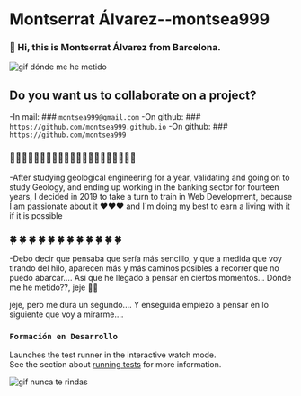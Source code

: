 # Montserrat Álvarez--montsea999

### 👋 Hi, this is Montserrat Álvarez from Barcelona. 

![gif dónde me he metido](https://github.com/montsea999/inspirations/blob/master/assets/gifAvatarYes.gif) 

## Do you want us to collaborate on a project?

-In mail: ### `montsea999@gmail.com`
-On github: ### `https://github.com/montsea999.github.io`
-On github: ### `https://github.com/montsea999`


### 🚀🚀🚀🚀🚀🚀🚀🚀🚀🚀🚀🚀🚀🚀🚀🚀🚀🚀🚀🚀🚀

-After studying geological engineering for a year, validating and going on to study Geology, and ending up working in the banking sector for fourteen years, I decided in 2019 to take a turn to train in Web Development, because I am passionate about it ❤️❤️❤️ and I´m doing my best to earn a living with it if it is possible

###  🍀  🍀  🍀  🍀  🍀  🍀  🍀  🍀  🍀  🍀  🍀  🍀 

-Debo decir que pensaba que sería más sencillo, y que a medida que voy tirando del hilo, aparecen más y más caminos posibles a recorrer que no puedo abarcar.... Así que he llegado a pensar en ciertos momentos... Dónde me he metido??, jeje  🏄‍♀‍ 




jeje, pero me dura un segundo.... Y enseguida empiezo a pensar en lo siguiente que voy a mirarme....






### `Formación en Desarrollo `

Launches the test runner in the interactive watch mode.<br />
See the section about [running tests](https://facebook.github.io/create-react-app/docs/running-tests) for more information.







![gif nunca te rindas](https://github.com/montsea999/inspirations/blob/master/assets/caracol.gif) 



